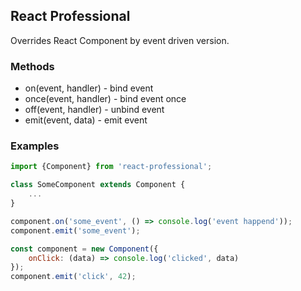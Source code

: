 ## React Professional

Overrides React Component by event driven version.

### Methods

- on(event, handler) - bind event
- once(event, handler) - bind event once
- off(event, handler) - unbind event
- emit(event, data) - emit event

### Examples

```javascript
import {Component} from 'react-professional';

class SomeComponent extends Component {
    ...
}

component.on('some_event', () => console.log('event happend'));
component.emit('some_event');
```

```javascript
const component = new Component({
    onClick: (data) => console.log('clicked', data)
});
component.emit('click', 42);
```
